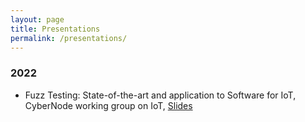 ```yaml
---
layout: page
title: Presentations
permalink: /presentations/
---
```


### 2022

- Fuzz Testing: State-of-the-art and application to Software for IoT, CyberNode working group on IoT, [Slides](presentations/cybernode-assist-fuzzing-221121.pdf)

